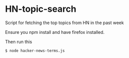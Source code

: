 # HN-topic-search
Script for fetching the top topics from HN in the past week

Ensure you npm install and have firefox installed.

Then run this
 ```
 $ node hacker-news-terms.js
 ```
